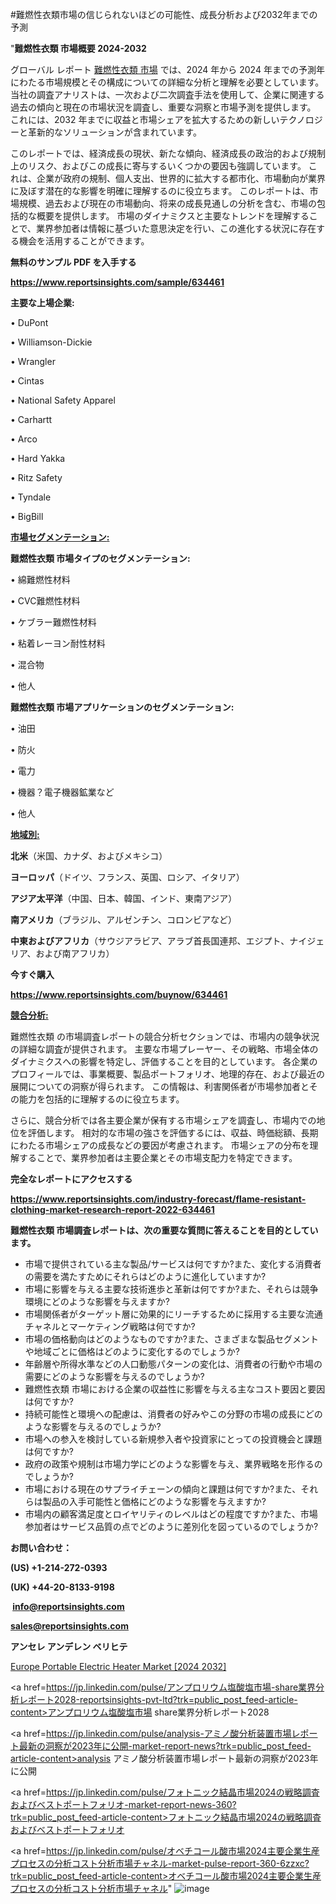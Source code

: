 #難燃性衣類市場の信じられないほどの可能性、成長分析および2032年までの予測

"<strong>難燃性衣類 市場概要 2024-2032</strong>

グローバル レポート <a href=https://www.reportsinsights.com/sample/634461>難燃性衣類 市場</a> では、2024 年から 2024 年までの予測年にわたる市場規模とその構成についての詳細な分析と理解を必要としています。 当社の調査アナリストは、一次および二次調査手法を使用して、企業に関連する過去の傾向と現在の市場状況を調査し、重要な洞察と市場予測を提供します。 これには、2032 年までに収益と市場シェアを拡大​​するための新しいテクノロジーと革新的なソリューションが含まれています。

このレポートでは、経済成長の現状、新たな傾向、経済成長の政治的および規制上のリスク、およびこの成長に寄与するいくつかの要因も強調しています。 これは、企業が政府の規制、個人支出、世界的に拡大する都市化、市場動向が業界に及ぼす潜在的な影響を明確に理解するのに役立ちます。 このレポートは、市場規模、過去および現在の市場動向、将来の成長見通しの分析を含む、市場の包括的な概要を提供します。 市場のダイナミクスと主要なトレンドを理解することで、業界参加者は情報に基づいた意思決定を行い、この進化する状況に存在する機会を活用することができます。

<strong><b>無料のサンプル PDF を入手する</b></strong>

<a href=https://www.reportsinsights.com/sample/634461><strong><u>https://www.reportsinsights.com/sample/634461</u></strong></a>

<strong>主要な上場企業:</strong>

• DuPont

• Williamson-Dickie

• Wrangler

• Cintas

• National Safety Apparel

• Carhartt

• Arco

• Hard Yakka

• Ritz Safety

• Tyndale

• BigBill

<strong><u>市場セグメンテーション</u></strong><strong><u>:</u></strong>

<strong>難燃性衣類 市場タイプのセグメンテーション:</strong>

• 綿難燃性材料

• CVC難燃性材料

• ケブラー難燃性材料

• 粘着レーヨン耐性材料

• 混合物

• 他人

<strong>難燃性衣類 市場アプリケーションのセグメンテーション:</strong>

• 油田

• 防火

• 電力

• 機器？電子機器鉱業など

• 他人

<strong><u>地域別</u></strong><strong><u>:</u></strong>

<strong>北米</strong>（米国、カナダ、およびメキシコ）

<strong>ヨーロッパ</strong>（ドイツ、フランス、英国、ロシア、イタリア）

<strong>アジア太平洋</strong>（中国、日本、韓国、インド、東南アジア）

<strong>南アメリカ</strong>（ブラジル、アルゼンチン、コロンビアなど）

<strong>中東およびアフリカ</strong>（サウジアラビア、アラブ首長国連邦、エジプト、ナイジェリア、および南アフリカ）

<strong>今すぐ購入</strong>

<a href=https://www.reportsinsights.com/buynow/634461><strong><u>https://www.reportsinsights.com/buynow/634461</u></strong></a>

<strong><u>競合分析:</u></strong>

難燃性衣類 の市場調査レポートの競合分析セクションでは、市場内の競争状況の詳細な調査が提供されます。 主要な市場プレーヤー、その戦略、市場全体のダイナミクスへの影響を特定し、評価することを目的としています。 各企業のプロフィールでは、事業概要、製品ポートフォリオ、地理的存在、および最近の展開についての洞察が得られます。 この情報は、利害関係者が市場参加者とその能力を包括的に理解するのに役立ちます。

さらに、競合分析では各主要企業が保有する市場シェアを調査し、市場内での地位を評価します。 相対的な市場の強さを評価するには、収益、時価総額、長期にわたる市場シェアの成長などの要因が考慮されます。 市場シェアの分布を理解することで、業界参加者は主要企業とその市場支配力を特定できます。

<strong>完全なレポートにアクセスする</strong>

<a href=https://www.reportsinsights.com/industry-forecast/flame-resistant-clothing-market-research-report-2022-634461><strong><u><b>https://www.reportsinsights.com/industry-forecast/flame-resistant-clothing-market-research-report-2022-634461</b></u></strong></a>

<strong><b>難燃性衣類 市場調査レポートは、次の重要な質問に答えることを目的としています。</b></strong>
<ul>
  <li>市場で提供されている主な製品/サービスは何ですか?また、変化する消費者の需要を満たすためにそれらはどのように進化していますか?</li>
  <li>市場に影響を与える主要な技術進歩と革新は何ですか?また、それらは競争環境にどのような影響を与えますか?</li>
  <li>市場関係者がターゲット層に効果的にリーチするために採用する主要な流通チャネルとマーケティング戦略は何ですか?</li>
  <li>市場の価格動向はどのようなものですか?また、さまざまな製品セグメントや地域ごとに価格はどのように変化するのでしょうか?</li>
  <li>年齢層や所得水準などの人口動態パターンの変化は、消費者の行動や市場の需要にどのような影響を与えるのでしょうか?</li>
  <li>難燃性衣類 市場における企業の収益性に影響を与える主なコスト要因と要因は何ですか?</li>
  <li>持続可能性と環境への配慮は、消費者の好みやこの分野の市場の成長にどのような影響を与えるのでしょうか?</li>
  <li>市場への参入を検討している新規参入者や投資家にとっての投資機会と課題は何ですか?</li>
  <li>政府の政策や規制は市場力学にどのような影響を与え、業界戦略を形作るのでしょうか?</li>
  <li>市場における現在のサプライチェーンの傾向と課題は何ですか?また、それらは製品の入手可能性と価格にどのような影響を与えますか?</li>
  <li>市場内の顧客満足度とロイヤリティのレベルはどの程度ですか?また、市場参加者はサービス品質の点でどのように差別化を図っているのでしょうか?</li>
</ul>
<strong>お問い合わせ：</strong>

<strong>(US) +1-214-272-0393</strong>

<strong>(UK) +44-20-8133-9198</strong>

<strong> </strong><a href=info@reportsinsights.com><strong><u>info@reportsinsights.com</u></strong></a>

<a href=sales@reportsinsights.com><strong><u>sales@reportsinsights.com</u></strong></a>

<strong>アンセレ アンデレン ベリヒテ</strong>

<a href=https://www.linkedin.com/pulse/europe-portable-electric-heater-market-analysis-wg9sf/>Europe Portable Electric Heater Market [2024 2032]</a>

<a href=https://jp.linkedin.com/pulse/アンプロリウム塩酸塩市場-share業界分析レポート2028-reportsinsights-pvt-ltd?trk=public_post_feed-article-content>アンプロリウム塩酸塩市場 share業界分析レポート2028</a>

<a href=https://jp.linkedin.com/pulse/analysis-アミノ酸分析装置市場レポート最新の洞察が2023年に公開-market-report-news?trk=public_post_feed-article-content>analysis アミノ酸分析装置市場レポート最新の洞察が2023年に公開</a>

<a href=https://jp.linkedin.com/pulse/フォトニック結晶市場2024の戦略調査およびベストポートフォリオ-market-report-news-360?trk=public_post_feed-article-content>フォトニック結晶市場2024の戦略調査およびベストポートフォリオ</a>

<a href=https://jp.linkedin.com/pulse/オベチコール酸市場2024主要企業生産プロセスの分析コスト分析市場チャネル-market-pulse-report-360-6zzxc?trk=public_post_feed-article-content>オベチコール酸市場2024主要企業生産プロセスの分析コスト分析市場チャネル</a>"
![image](https://github.com/aakesh123242/RIMarket/assets/158431203/cc74b9d6-50e3-42a3-aab5-bb92328c0b88)
